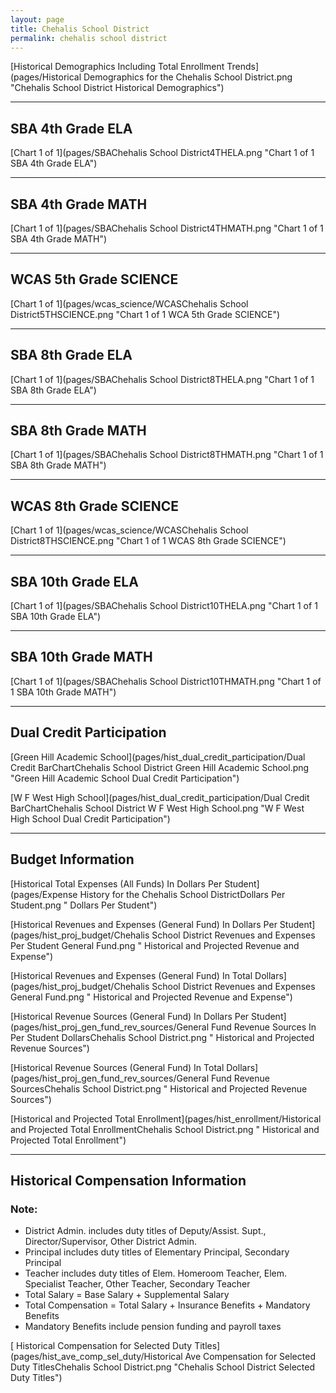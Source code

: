 ```yaml
---
layout: page
title: Chehalis School District
permalink: chehalis school district
---
```



[Historical Demographics Including Total Enrollment Trends](pages/Historical Demographics for the Chehalis School District.png "Chehalis School District Historical Demographics")

___

## SBA 4th Grade ELA

[Chart 1 of 1](pages/SBAChehalis School District4THELA.png "Chart 1 of 1 SBA 4th Grade ELA")


___

## SBA 4th Grade MATH

[Chart 1 of 1](pages/SBAChehalis School District4THMATH.png "Chart 1 of 1 SBA 4th Grade MATH")


___

## WCAS 5th Grade SCIENCE

[Chart 1 of 1](pages/wcas_science/WCASChehalis School District5THSCIENCE.png "Chart 1 of 1 WCA 5th Grade SCIENCE")


___

## SBA 8th Grade ELA

[Chart 1 of 1](pages/SBAChehalis School District8THELA.png "Chart 1 of 1 SBA 8th Grade ELA")


___

## SBA 8th Grade MATH

[Chart 1 of 1](pages/SBAChehalis School District8THMATH.png "Chart 1 of 1 SBA 8th Grade MATH")


___

## WCAS 8th Grade SCIENCE

[Chart 1 of 1](pages/wcas_science/WCASChehalis School District8THSCIENCE.png "Chart 1 of 1 WCAS 8th Grade SCIENCE")


___

## SBA 10th Grade ELA

[Chart 1 of 1](pages/SBAChehalis School District10THELA.png "Chart 1 of 1 SBA 10th Grade ELA")


___

## SBA 10th Grade MATH

[Chart 1 of 1](pages/SBAChehalis School District10THMATH.png "Chart 1 of 1 SBA 10th Grade MATH")


___

## Dual Credit Participation

[Green Hill Academic School](pages/hist_dual_credit_participation/Dual Credit BarChartChehalis School District Green Hill Academic School.png "Green Hill Academic School Dual Credit Participation")

[W F West High School](pages/hist_dual_credit_participation/Dual Credit BarChartChehalis School District W F West High School.png "W F West High School Dual Credit Participation")


___

## Budget Information

[Historical Total Expenses (All Funds) In Dollars Per Student](pages/Expense History for the Chehalis School DistrictDollars Per Student.png " Dollars Per Student")

[Historical Revenues and Expenses (General Fund) In Dollars Per Student](pages/hist_proj_budget/Chehalis School District Revenues and Expenses Per Student General Fund.png " Historical and Projected Revenue and Expense")

[Historical Revenues and Expenses (General Fund) In Total Dollars](pages/hist_proj_budget/Chehalis School District Revenues and Expenses General Fund.png " Historical and Projected Revenue and Expense")

[Historical Revenue Sources (General Fund) In Dollars Per Student](pages/hist_proj_gen_fund_rev_sources/General Fund Revenue Sources In Per Student DollarsChehalis School District.png " Historical and Projected Revenue Sources")

[Historical Revenue Sources (General Fund) In Total Dollars](pages/hist_proj_gen_fund_rev_sources/General Fund Revenue SourcesChehalis School District.png " Historical and Projected Revenue Sources")

[Historical and Projected Total Enrollment](pages/hist_enrollment/Historical and Projected Total EnrollmentChehalis School District.png " Historical and Projected Total Enrollment")


___

## Historical Compensation Information
### Note:
- District Admin. includes duty titles of Deputy/Assist. Supt., Director/Supervisor, Other District Admin.
- Principal includes duty titles of Elementary Principal, Secondary Principal
- Teacher includes duty titles of Elem. Homeroom Teacher, Elem. Specialist Teacher, Other Teacher, Secondary Teacher
- Total Salary = Base Salary + Supplemental Salary
- Total Compensation = Total Salary + Insurance Benefits + Mandatory Benefits
- Mandatory Benefits include pension funding and payroll taxes

[ Historical Compensation for Selected Duty Titles](pages/hist_ave_comp_sel_duty/Historical Ave Compensation for Selected Duty TitlesChehalis School District.png "Chehalis School District Selected Duty Titles")

